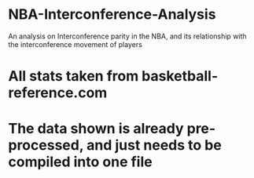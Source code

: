 # NBA-Interconference-Analysis

An analysis on Interconference parity in the NBA, and its relationship with the interconference movement of players

# All stats taken from basketball-reference.com
# The data shown is already pre-processed, and just needs to be compiled into one file
